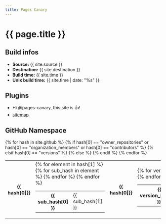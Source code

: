 ```yaml
---
title: Pages Canary
---
```


# {{ page.title }}

## Build infos

* **Source:** {{ site.source }}
* **Destination:** {{ site.destination }}
* **Build time:** {{ site.time }}
* **Unix build time:** {{ site.time | date: "%s" }}

## Plugins

* Hi @pages-canary, this site is :+1:!
* [sitemap](sitemap.xml)

## GitHub Namespace

<table>
{% for hash in site.github %}
<tr>
{% if hash[0] == "owner_repositories" or hash[0] == "organization_members" or hash[0] == "contributors" %}
<th>{{ hash[0]}}</th>
<td>
<table>
  {% for element in hash[1] %}
    {% for sub_hash in element %}
      <tr>
        <th>{{ sub_hash[0] }}</th>
        <td>{{ sub_hash[1] }}</td>
      </tr>
    {% endfor %}
  {% endfor %}
</table>
</td>
{% elsif hash[0] == "versions" %}
<th>{{ hash[0]}}</th>
<td>
<table>
  {% for version_hash in hash[1] %}
  <tr>
    <th>{{ version_hash[0] }}:</th>
    <td>{{ version_hash[1] }}</td>
  </tr>
  {% endfor %}
</table>
</td>
{% else %}
<th>{{ hash[0] }}:</th><td><pre>{{ hash[1] }}</pre></td>
{% endif %}
</tr>
{% endfor %}
